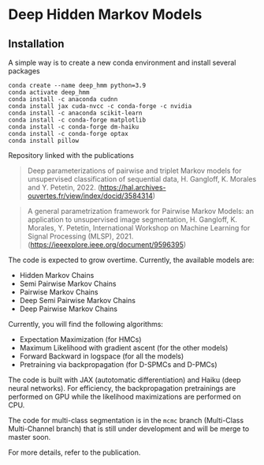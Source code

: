 # Deep Hidden Markov Models

## Installation
A simple way is to create a new conda environment and install several packages
```
conda create --name deep_hmm python=3.9
conda activate deep_hmm
conda install -c anaconda cudnn
conda install jax cuda-nvcc -c conda-forge -c nvidia
conda install -c anaconda scikit-learn 
conda install -c conda-forge matplotlib 
conda install -c conda-forge dm-haiku 
conda install -c conda-forge optax
conda install pillow
```

Repository linked with the publications

> Deep parameterizations of pairwise and triplet Markov models for unsupervised
> classification of sequential data, H. Gangloff, K. Morales and Y. Petetin, 2022. 
> (https://hal.archives-ouvertes.fr/view/index/docid/3584314)

> A general parametrization framework for Pairwise Markov Models: an application to unsupervised image segmentation, H. Gangloff, K. Morales, Y. Petetin, International Workshop on Machine Learning for Signal Processing (MLSP), 2021.
> (https://ieeexplore.ieee.org/document/9596395)

The code is expected to grow overtime. Currently, the available models are:
- Hidden Markov Chains
- Semi Pairwise Markov Chains
- Pairwise Markov Chains
- Deep Semi Pairwise Markov Chains
- Deep Pairwise Markov Chains

Currently, you will find the following algorithms:
- Expectation Maximization (for HMCs)
- Maximum Likelihood with gradient ascent (for the other models)
- Forward Backward in logspace (for all the models)
- Pretraining via backpropagation (for D-SPMCs and D-PMCs)

The code is built with JAX (autotomatic differentiation) and Haiku (deep neural networks). For efficiency, the backpropagation pretrainings are performed on GPU while the likelihood maximizations are performed on CPU.

The code for multi-class segmentation is in the `mcmc` branch 
(Multi-Class Multi-Channel branch)
that is still under development and will be merge to master soon.

For more details, refer to the publication.

